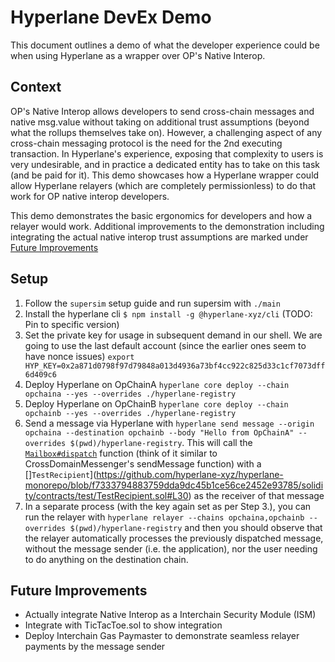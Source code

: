 # Hyperlane DevEx Demo

This document outlines a demo of what the developer experience could be when using Hyperlane as a wrapper over OP's Native Interop.

## Context

OP's Native Interop allows developers to send cross-chain messages and native msg.value without taking on additional trust assumptions (beyond what the rollups themselves take on). However, a challenging aspect of any cross-chain messaging protocol is the need for the 2nd executing transaction. In Hyperlane's experience, exposing that complexity to users is very undesirable, and in practice a dedicated entity has to take on this task (and be paid for it). This demo showcases how a Hyperlane wrapper could allow Hyperlane relayers (which are completely permissionless) to do that work for OP native interop developers.

This demo demonstrates the basic ergonomics for developers and how a relayer would work. Additional improvements to the demonstration including integrating the actual native interop trust assumptions are marked under [Future Improvements](#future-improvements)

## Setup

1. Follow the `supersim` setup guide and run supersim with `./main`
2. Install the hyperlane cli `$ npm install -g @hyperlane-xyz/cli` (TODO: Pin to specific version)
3. Set the private key for usage in subsequent demand in our shell. We are going to use the last default account (since the earlier ones seem to have nonce issues) `export HYP_KEY=0x2a871d0798f97d79848a013d4936a73bf4cc922c825d33c1cf7073dff6d409c6`
4. Deploy Hyperlane on OpChainA `hyperlane core deploy --chain opchaina --yes --overrides ./hyperlane-registry`
5. Deploy Hyperlane on OpChainB `hyperlane core deploy --chain opchainb --yes --overrides ./hyperlane-registry`
6. Send a message via Hyperlane with `hyperlane send message --origin opchaina --destination opchainb --body "Hello from OpChainA" --overrides $(pwd)/hyperlane-registry`. This will call the [`Mailbox#dispatch`](https://github.com/hyperlane-xyz/hyperlane-monorepo/blob/main/solidity/contracts/Mailbox.sol#L102) function (think of it similar to CrossDomainMessenger's sendMessage function) with a []`TestRecipient`](https://github.com/hyperlane-xyz/hyperlane-monorepo/blob/f7333794883759dda9dc45b1ce56ce2452e93785/solidity/contracts/test/TestRecipient.sol#L30) as the receiver of that message
7. In a separate process (with the key again set as per Step 3.), you can run the relayer with `hyperlane relayer --chains opchaina,opchainb --overrides $(pwd)/hyperlane-registry` and then you should observe that the relayer automatically processes the previously dispatched message, without the message sender (i.e. the application), nor the user needing to do anything on the destination chain.


## Future Improvements

- Actually integrate Native Interop as a Interchain Security Module (ISM)
- Integrate with TicTacToe.sol to show integration
- Deploy Interchain Gas Paymaster to demonstrate seamless relayer payments by the message sender